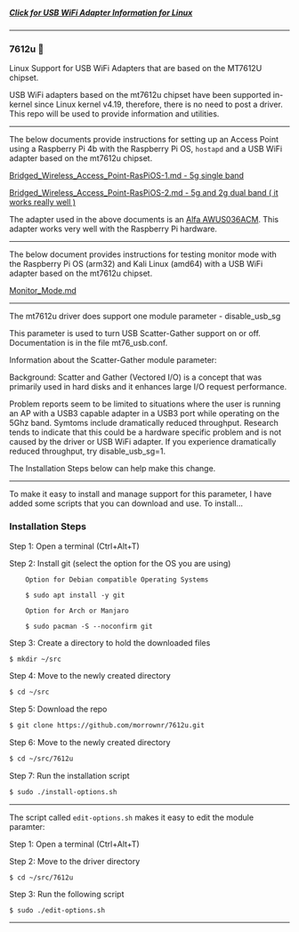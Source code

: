 ##### [Click for USB WiFi Adapter Information for Linux](https://github.com/morrownr/USB-WiFi)

-----

### 7612u :rocket:

Linux Support for USB WiFi Adapters that are based on the MT7612U chipset.

USB WiFi adapters based on the mt7612u chipset have been supported in-kernel
since Linux kernel v4.19, therefore, there is no need to post a driver. This repo will be
used to provide information and utilities.

-----
The below documents provide instructions for setting up an Access Point using a Raspberry Pi 4b
with the Raspberry Pi OS, `hostapd` and a USB WiFi adapter based on the mt7612u chipset.

[Bridged_Wireless_Access_Point-RasPiOS-1.md - 5g single band](https://github.com/morrownr/7612u/blob/main/Bridged_Wireless_Access_Point-1.md)

[Bridged_Wireless_Access_Point-RasPiOS-2.md - 5g and 2g dual band ( it works really well )](https://github.com/morrownr/7612u/blob/main/Bridged_Wireless_Access_Point-2.md)

The adapter used in the above documents is an [Alfa AWUS036ACM](https://github.com/morrownr/USB-WiFi).
This adapter works very well with the Raspberry Pi hardware.

-----
The below document provides instructions for testing monitor mode with the Raspberry Pi OS (arm32) and Kali Linux (amd64) with a USB WiFi adapter based on the mt7612u chipset.

[Monitor_Mode.md](https://github.com/morrownr/7612u/blob/main/Monitor_Mode.md)

-----
The mt7612u driver does support one module parameter - disable_usb_sg

This parameter is used to turn USB Scatter-Gather support on or off. Documentation
is in the file mt76_usb.conf.

Information about the Scatter-Gather module parameter:

Background: Scatter and Gather (Vectored I/O) is a concept that was primarily used in hard disks
and it enhances large I/O request performance.

Problem reports seem to be limited to situations where the user is running an AP
with a USB3 capable adapter in a USB3 port while operating on the 5Ghz band. Symtoms
include dramatically reduced throughput. Research tends to indicate that this could
be a hardware specific problem and is not caused by the driver or USB WiFi adapter.
If you experience dramatically reduced throughput, try disable_usb_sg=1.

The Installation Steps below can help make this change.

-----
To make it easy to install and manage support for this parameter, I have added some scripts
that you can download and use. To install...


### Installation Steps

Step 1: Open a terminal (Ctrl+Alt+T)

Step 2: Install git (select the option for the OS you are using)
```
    Option for Debian compatible Operating Systems

    $ sudo apt install -y git
```
```
    Option for Arch or Manjaro

    $ sudo pacman -S --noconfirm git
```
Step 3: Create a directory to hold the downloaded files

```bash
$ mkdir ~/src
```
Step 4: Move to the newly created directory
```bash
$ cd ~/src
```
Step 5: Download the repo
```bash
$ git clone https://github.com/morrownr/7612u.git
```
Step 6: Move to the newly created directory
```bash
$ cd ~/src/7612u
```
Step 7: Run the installation script
```bash
$ sudo ./install-options.sh
```

-----

The script called `edit-options.sh` makes it easy to edit the
module paramter:

Step 1: Open a terminal (Ctrl+Alt+T)

Step 2: Move to the driver directory
```
$ cd ~/src/7612u
```

Step 3: Run the following script
```
$ sudo ./edit-options.sh
```
-----
